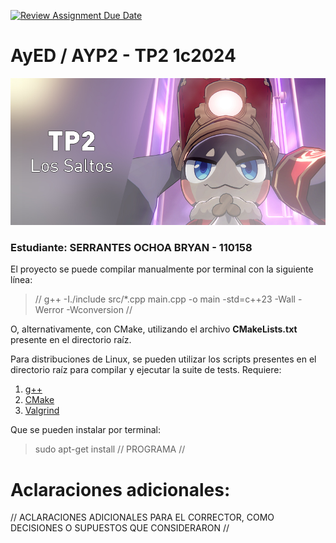 [![Review Assignment Due Date](https://classroom.github.com/assets/deadline-readme-button-24ddc0f5d75046c5622901739e7c5dd533143b0c8e959d652212380cedb1ea36.svg)](https://classroom.github.com/a/WFVwg3Bd)
# AyED / AYP2 - TP2 1c2024

<p align="center">
   <img src="Banner.jpg" alt="TP2: Los Saltos"><br>
</p>

### Estudiante: SERRANTES OCHOA BRYAN - 110158

El proyecto se puede compilar manualmente por terminal con la siguiente línea:

> // g++ -I./include src/*.cpp main.cpp  -o main -std=c++23 -Wall -Werror -Wconversion //

O, alternativamente, con CMake, utilizando el archivo **CMakeLists.txt** presente en el directorio raíz.

Para distribuciones de Linux, se pueden utilizar los scripts presentes en el directorio raíz para compilar y ejecutar
la suite de tests. Requiere:

1. [g++](https://gcc.gnu.org/)
2. [CMake](https://cmake.org/)
3. [Valgrind](https://valgrind.org/)

Que se pueden instalar por terminal:

> sudo apt-get install // PROGRAMA //

# Aclaraciones adicionales:

// ACLARACIONES ADICIONALES PARA EL CORRECTOR, COMO DECISIONES O SUPUESTOS QUE CONSIDERARON //
